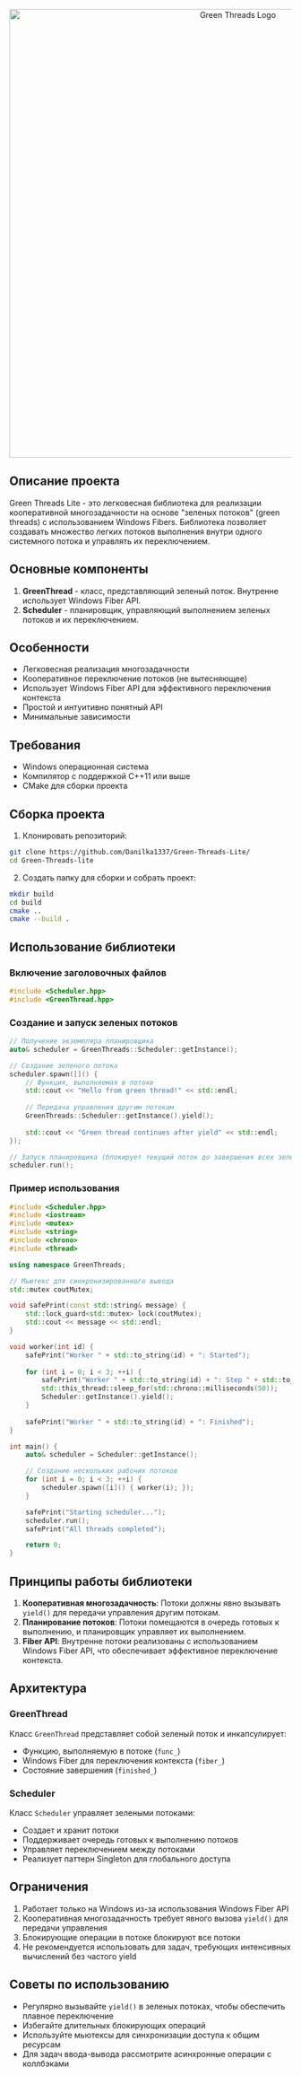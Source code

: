 <p align="center">
  <img src="https://github.com/user-attachments/assets/d5097020-2749-49de-a69a-4eadfe8aa3ad" alt="Green Threads Logo" width="800">
</p>

## Описание проекта

Green Threads Lite - это легковесная библиотека для реализации кооперативной многозадачности на основе "зеленых потоков" (green threads) с использованием Windows Fibers. Библиотека позволяет создавать множество легких потоков выполнения внутри одного системного потока и управлять их переключением.

## Основные компоненты

1. **GreenThread** - класс, представляющий зеленый поток. Внутренне использует Windows Fiber API.
2. **Scheduler** - планировщик, управляющий выполнением зеленых потоков и их переключением.

## Особенности

- Легковесная реализация многозадачности
- Кооперативное переключение потоков (не вытесняющее)
- Использует Windows Fiber API для эффективного переключения контекста
- Простой и интуитивно понятный API
- Минимальные зависимости

## Требования

- Windows операционная система
- Компилятор с поддержкой C++11 или выше
- CMake для сборки проекта

## Сборка проекта

1. Клонировать репозиторий:
```bash
git clone https://github.com/Danilka1337/Green-Threads-Lite/
cd Green-Threads-lite
```

2. Создать папку для сборки и собрать проект:
```bash
mkdir build
cd build
cmake ..
cmake --build .
```

## Использование библиотеки

### Включение заголовочных файлов

```cpp
#include <Scheduler.hpp>
#include <GreenThread.hpp>
```

### Создание и запуск зеленых потоков

```cpp
// Получение экземпляра планировщика
auto& scheduler = GreenThreads::Scheduler::getInstance();

// Создание зеленого потока
scheduler.spawn([]() {
    // Функция, выполняемая в потоке
    std::cout << "Hello from green thread!" << std::endl;
    
    // Передача управления другим потокам
    GreenThreads::Scheduler::getInstance().yield();
    
    std::cout << "Green thread continues after yield" << std::endl;
});

// Запуск планировщика (блокирует текущий поток до завершения всех зеленых потоков)
scheduler.run();
```

### Пример использования

```cpp
#include <Scheduler.hpp>
#include <iostream>
#include <mutex>
#include <string>
#include <chrono>
#include <thread>

using namespace GreenThreads;

// Мьютекс для синхронизированного вывода
std::mutex coutMutex;

void safePrint(const std::string& message) {
    std::lock_guard<std::mutex> lock(coutMutex);
    std::cout << message << std::endl;
}

void worker(int id) {
    safePrint("Worker " + std::to_string(id) + ": Started");
    
    for (int i = 0; i < 3; ++i) {
        safePrint("Worker " + std::to_string(id) + ": Step " + std::to_string(i));
        std::this_thread::sleep_for(std::chrono::milliseconds(50));
        Scheduler::getInstance().yield();
    }
    
    safePrint("Worker " + std::to_string(id) + ": Finished");
}

int main() {
    auto& scheduler = Scheduler::getInstance();

    // Создание нескольких рабочих потоков
    for (int i = 0; i < 3; ++i) {
        scheduler.spawn([i]() { worker(i); });
    }

    safePrint("Starting scheduler...");
    scheduler.run();
    safePrint("All threads completed");

    return 0;
}
```

## Принципы работы библиотеки

1. **Кооперативная многозадачность**: Потоки должны явно вызывать `yield()` для передачи управления другим потокам.
2. **Планирование потоков**: Потоки помещаются в очередь готовых к выполнению, и планировщик управляет их выполнением.
3. **Fiber API**: Внутренне потоки реализованы с использованием Windows Fiber API, что обеспечивает эффективное переключение контекста.

## Архитектура

### GreenThread

Класс `GreenThread` представляет собой зеленый поток и инкапсулирует:
- Функцию, выполняемую в потоке (`func_`)
- Windows Fiber для переключения контекста (`fiber_`)
- Состояние завершения (`finished_`)

### Scheduler

Класс `Scheduler` управляет зелеными потоками:
- Создает и хранит потоки
- Поддерживает очередь готовых к выполнению потоков
- Управляет переключением между потоками
- Реализует паттерн Singleton для глобального доступа

## Ограничения

1. Работает только на Windows из-за использования Windows Fiber API
2. Кооперативная многозадачность требует явного вызова `yield()` для передачи управления
3. Блокирующие операции в потоке блокируют все потоки
4. Не рекомендуется использовать для задач, требующих интенсивных вычислений без частого yield

## Советы по использованию

- Регулярно вызывайте `yield()` в зеленых потоках, чтобы обеспечить плавное переключение
- Избегайте длительных блокирующих операций
- Используйте мьютексы для синхронизации доступа к общим ресурсам
- Для задач ввода-вывода рассмотрите асинхронные операции с коллбэками

